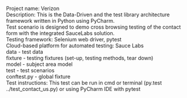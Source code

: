 Project name: Verizon<br />
Description: This is the Data-Driven and the test library architecture framework written in Python using PyCharm.<br />
Test scenario is designed to demo cross browsing testing of the contact form with the integrated SauceLabs solution.<br />
Testing framework: Selenium web driver, pytest<br />
Cloud-based platform for automated testing: Sauce Labs<br />
data - test data<br />
fixture - testing fixtures (set-up, testing methods, tear down)<br />
model - subject area model<br />
test - test scenarios<br />
conftest.py - global fixture<br />
Test instructions: This test can be run in cmd or terminal (py.test ../test_contact_us.py) or using PyCharm IDE with pytest<br />
